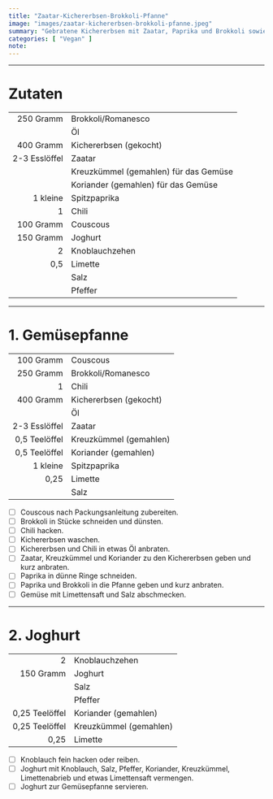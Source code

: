 ```yaml
---
title: "Zaatar-Kichererbsen-Brokkoli-Pfanne"
image: "images/zaatar-kichererbsen-brokkoli-pfanne.jpeg"
summary: "Gebratene Kichererbsen mit Zaatar, Paprika und Brokkoli sowie Couscous"
categories: [ "Vegan" ]
note:
---
```


---

# Zutaten

|               |                                       |
|--------------:|:--------------------------------------|
|     250 Gramm | Brokkoli/Romanesco                    |
|               | Öl                                    |
|     400 Gramm | Kichererbsen (gekocht)                |
| 2-3 Esslöffel | Zaatar                                |
|               | Kreuzkümmel (gemahlen) für das Gemüse |
|               | Koriander (gemahlen) für das Gemüse   |
|      1 kleine | Spitzpaprika                          |
|             1 | Chili                                 |
|     100 Gramm | Couscous                              |
|     150 Gramm | Joghurt                               |
|             2 | Knoblauchzehen                        |
|           0,5 | Limette                               |
|               | Salz                                  |
|               | Pfeffer                               |

---

# 1. Gemüsepfanne

|               |                        |
|--------------:|:-----------------------|
|     100 Gramm | Couscous               |
|     250 Gramm | Brokkoli/Romanesco     |
|             1 | Chili                  |
|     400 Gramm | Kichererbsen (gekocht) |
|               | Öl                     |
| 2-3 Esslöffel | Zaatar                 |
| 0,5 Teelöffel | Kreuzkümmel (gemahlen) |
| 0,5 Teelöffel | Koriander (gemahlen)   |
|      1 kleine | Spitzpaprika           |
|          0,25 | Limette                |
|               | Salz                   |

- [ ] Couscous nach Packungsanleitung zubereiten.
- [ ] Brokkoli in Stücke schneiden und dünsten.
- [ ] Chili hacken.
- [ ] Kichererbsen waschen.
- [ ] Kichererbsen und Chili in etwas Öl anbraten.
- [ ] Zaatar, Kreuzkümmel und Koriander zu den Kichererbsen geben und kurz anbraten.
- [ ] Paprika in dünne Ringe schneiden.
- [ ] Paprika und Brokkoli in die Pfanne geben und kurz anbraten.
- [ ] Gemüse mit Limettensaft und Salz abschmecken.

---

# 2. Joghurt

|                |                        |
|---------------:|:-----------------------|
|              2 | Knoblauchzehen         |
|      150 Gramm | Joghurt                |
|                | Salz                   |
|                | Pfeffer                |
| 0,25 Teelöffel | Koriander (gemahlen)   |
| 0,25 Teelöffel | Kreuzkümmel (gemahlen) |
|           0,25 | Limette                |

- [ ] Knoblauch fein hacken oder reiben.
- [ ] Joghurt mit Knoblauch, Salz, Pfeffer, Koriander, Kreuzkümmel, Limettenabrieb und etwas Limettensaft vermengen.
- [ ] Joghurt zur Gemüsepfanne servieren.
